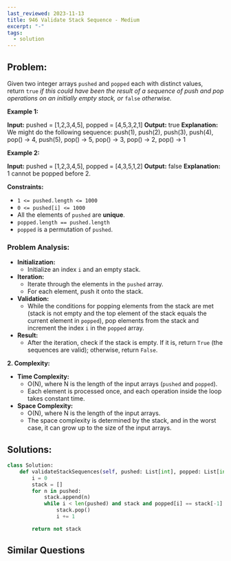 ```yaml
---
last_reviewed: 2023-11-13
title: 946 Validate Stack Sequence - Medium
excerpt: "-"
tags:
  - solution
---
```

## Problem:

Given two integer arrays `pushed` and `popped` each with distinct values, return `true` _if this could have been the result of a sequence of push and pop operations on an initially empty stack, or_ `false` _otherwise._

**Example 1:**

**Input:** pushed = [1,2,3,4,5], popped = [4,5,3,2,1]
**Output:** true
**Explanation:** We might do the following sequence:
push(1), push(2), push(3), push(4),
pop() -> 4,
push(5),
pop() -> 5, pop() -> 3, pop() -> 2, pop() -> 1

**Example 2:**

**Input:** pushed = [1,2,3,4,5], popped = [4,3,5,1,2]
**Output:** false
**Explanation:** 1 cannot be popped before 2.

**Constraints:**

- `1 <= pushed.length <= 1000`
- `0 <= pushed[i] <= 1000`
- All the elements of `pushed` are **unique**.
- `popped.length == pushed.length`
- `popped` is a permutation of `pushed`.

### Problem Analysis:
- **Initialization:**
    - Initialize an index `i` and an empty stack.
- **Iteration:**
    - Iterate through the elements in the `pushed` array.
    - For each element, push it onto the stack.
- **Validation:**
    - While the conditions for popping elements from the stack are met (stack is not empty and the top element of the stack equals the current element in `popped`), pop elements from the stack and increment the index `i` in the `popped` array.
- **Result:**
    - After the iteration, check if the stack is empty. If it is, return `True` (the sequences are valid); otherwise, return `False`.

**2. Complexity:**

- **Time Complexity:**
    - O(N), where N is the length of the input arrays (`pushed` and `popped`).
    - Each element is processed once, and each operation inside the loop takes constant time.
- **Space Complexity:**
    - O(N), where N is the length of the input arrays.
    - The space complexity is determined by the stack, and in the worst case, it can grow up to the size of the input arrays.

## Solutions:

```python
class Solution:
    def validateStackSequences(self, pushed: List[int], popped: List[int]) -> bool:
        i = 0
        stack = []
        for n in pushed:
            stack.append(n)
            while i < len(pushed) and stack and popped[i] == stack[-1]:
                stack.pop()
                i += 1

        return not stack
```

## Similar Questions